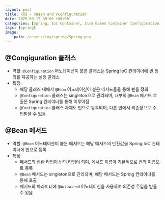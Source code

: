 ```yaml
---
layout: post
title: 개념 - @Bean and @Configuration
date: 2025-09-17 09:00 +09:00
categories: [Spring, IoC Container, Java Based Container Configuration]
tags: [spring]
image:
    path: /assets/img/spring/Spring.png
---
```


## @Congiguration 클래스

- 역할: `@Configuration` 어노테이션이 붙은 클래스는 Spring IoC 컨테이너에 빈 정의를 제공하는 설정 클래스
- 특징:
  - 해당 클래스 내에서 `@Bean` 어노테이션이 붙은 메서드들을 통해 빈을 정의
  - `@Configuration` 클래스는 singleton으로 관리되며, 내부의 `@Bean` 메서드 호출은 Spring 컨테이너를 통해 이루어짐
  - `@Configuration` 클래스 자체도 빈으로 등록되며, 다른 빈에서 의존성으로 주입받을 수 있음

## @Bean 메서드

- 역할: `@Bean` 어노테이션이 붙은 메서드는 해당 메서드의 반환값을 Spring IoC 컨테이너에 빈으로 등록
- 특징:
  - 메서드의 반환 타입이 빈의 타입이 되며, 메서드 이름이 기본적으로 빈의 이름으로 등록
  - `@Bean` 메서드는 singleton으로 관리되며, 해당 메서드는 Spring 컨테이너를 통해 호출
  - 메서드의 파라미터에 `@Autowired` 어노테이션을 사용하여 의존성 주입을 받을 수 있음